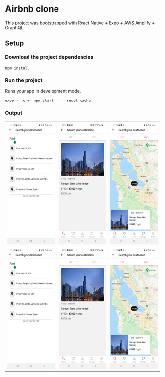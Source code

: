 Airbnb clone
===

This project was bootstrapped with React Native + Expo + AWS Amplify + GraphQL

## Setup

### Download the project dependencies

```
npm install

```

### Run the project

Runs your app in development mode.

```
expo r -c or npm start -- --reset-cache

```

### Output

<table>
  <tr>  
    <td><img src="./outputs/3.jpeg" width=300 height=400></td>
    <td><img src="./outputs/4.jpeg" width=300 height=400></td>
    <td><img src="./outputs/5.jpeg" width=300 height=400></td>    
  </tr>
   <tr>   
    <td><img src="./outputs/3.jpeg" width=300 height=400></td>
    <td><img src="./outputs/4.jpeg" width=300 height=400></td>
    <td><img src="./outputs/5.jpeg" width=300 height=400></td>    
  </tr>
 </table>